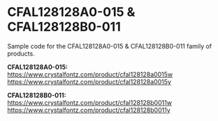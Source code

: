 # CFAL128128A0-015 & CFAL128128B0-011

Sample code for the CFAL128128A0-015 & CFAL128128B0-011 family of products.

**CFAL128128A0-015:**
https://www.crystalfontz.com/product/cfal128128a0015w
https://www.crystalfontz.com/product/cfal128128a0015y

**CFAL128128B0-011:**
https://www.crystalfontz.com/product/cfal128128b0011w
https://www.crystalfontz.com/product/cfal128128b0011y
